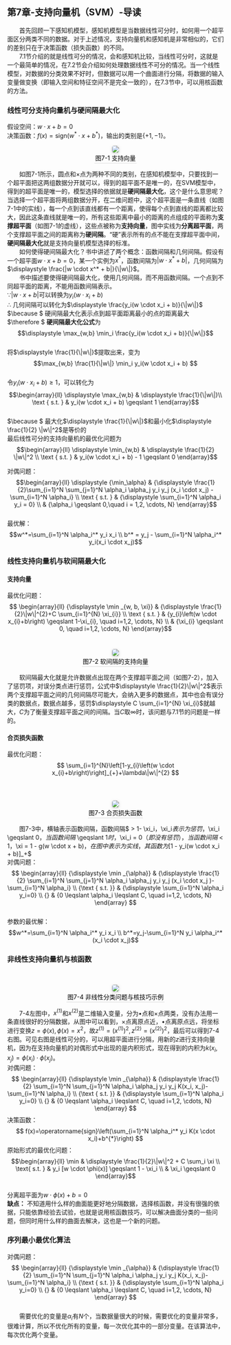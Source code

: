 ﻿## 第7章-支持向量机（SVM）-导读
&emsp;&emsp;首先回顾一下感知机模型，感知机模型是当数据线性可分时，如何用一个超平面区分两类不同的数据。对于上述情况，支持向量机和感知机是非常相似的，它们的差别只在于决策函数（损失函数）的不同。  
&emsp;&emsp;7.1节介绍的就是线性可分的情况，会和感知机比较，当线性可分时，这就是一个最简单的情况，在7.2节会介绍如何处理数据线性不可分的情况。当一个线性模型，对数据的分类效果不好时，但数据可以用一个曲面进行分隔，将数据的输入变量做变换（即输入空间和特征空间不是完全一致的），在7.3节中，可以用核函数的方法。

### 线性可分支持向量机与硬间隔最大化
假设空间：$w \cdot x+b=0$  
决策函数：$f(x) = \text{sign}(w^* \cdot x + b^*)$，输出的类别是$\{+1,-1\}$。
<br/><center><img style="border-radius: 0.3125em;box-shadow: 0 2px 4px 0 rgba(34,36,38,.12),0 2px 10px 0 rgba(34,36,38,.08);" src="../../../PhaseFour/Note/image/7-1-Support-Vector.png"><br><div style="color:orange; border-bottom: 1px solid #d9d9d9;display: inline-block;color: #000;padding: 2px;">图7-1 支持向量</div></center>  

&emsp;&emsp;如图7-1所示，圆点和$\times$点为两种不同的类别，在感知机模型中，只要找到一个超平面把这两组数据分开就可以，得到的超平面不是唯一的，在SVM模型中，得到的超平面是唯一的，模型选择的依据就是**硬间隔最大化**，这个是什么意思呢？当选择一个超平面将两组数据分开，在二维问题中，这个超平面是一条直线（如图7-1中的实线），每一个点到该直线都有一个距离，使得每个点到直线的距离都比较大，因此这条直线就是唯一的，所有这些距离中最小的距离的点组成的平面称为**支撑超平面**（如图7-1的虚线），这些点被称为**支持向量**，图中实线为**分离超平面**，两个支撑超平面之间的距离称为**硬间隔**。“硬”表示所有的点不能在支撑超平面中间，**硬间隔最大化**就是支持向量机模型选择的标准。  
&emsp;&emsp;如何使得硬间隔最大化？书中讲述了两个概念：函数间隔和几何间隔。假设有一个超平面$w \cdot x + b =0$，某一个实例为$x^*$，函数间隔为$|w \cdot x^* + b|$，几何间隔为$\displaystyle \frac{|w \cdot x^* + b|}{\|w\|}$。  
&emsp;&emsp;书中描述要使得硬间隔最大化，使用几何间隔，而不用函数间隔。一个点到不同超平面的距离，不能用函数间隔表示。  
$\because |w \cdot x + b|$可以转换为$y_i(w \cdot x_i + b)$  
$\therefore$ 几何间隔可以转化为$\displaystyle \frac{y_i(w \cdot x_i + b)}{\|w\|}$  
$\because $ 硬间隔最大化表示点到超平面距离最小的点的距离最大  
$\therefore $ **硬间隔最大化公式**为$$\displaystyle \max_{w,b} \min_i \frac{y_i(w \cdot x_i + b)}{\|w\|}$$  
将$\displaystyle \frac{1}{\|w\|}$提取出来，变为$$\max_{w,b} \frac{1}{\|w\|} \min_i y_i(w \cdot x_i + b) $$  
令$y_i(w \cdot x_i + b) \geqslant 1$，可以转化为$$\begin{array}{ll}
\displaystyle \max_{w,b} & \displaystyle \frac{1}{\|w\|}\\ 
\text { s.t. } & y_i(w \cdot x_i + b) \geqslant 1
\end{array}$$  
$\because $ 最大化$\displaystyle \frac{1}{\|w\|}$和最小化$\displaystyle \frac{1}{2} \|w\|^2$是等价的  
最后线性可分的支持向量机的最优化问题为$$\begin{array}{ll}
\displaystyle \min_{w,b} & \displaystyle \frac{1}{2} \|w\|^2 \\ 
\text { s.t. } & y_i(w \cdot x_i + b) - 1 \geqslant 0
\end{array}$$  

对偶问题：$$\begin{array}{ll}
\displaystyle {\min_\alpha} & {\displaystyle \frac{1}{2}\sum_{i=1}^N \sum_{j=1}^N \alpha_i \alpha_j y_i y_j (x_i \cdot x_j) - \sum_{i=1}^N \alpha_i} \\
\text { s.t. } & {\displaystyle \sum_{i=1}^N \alpha_i y_i = 0} \\
& {\alpha_i \geqslant 0,\quad i = 1,2, \cdots, N}
\end{array}$$  
最优解：$$w^*=\sum_{i=1}^N \alpha_i^* y_i x_i \\ b^* = y_j - \sum_{i=1}^N \alpha_i^* y_i(x_i \cdot x_j)$$  

### 线性支持向量机与软间隔最大化
#### 支持向量
最优化问题：  
$$
\begin{array}{ll}
{\displaystyle \min _{w, b, \xi}} & {\displaystyle \frac{1}{2}\|w\|^{2}+C \sum_{i=1}^{N} \xi_{i}} \\ 
\text { s.t. } & {y_{i}\left(w \cdot x_{i}+b\right) \geqslant 1-\xi_{i}, \quad i=1,2, \cdots, N} \\ 
& {\xi_{i} \geqslant 0, \quad i=1,2, \cdots, N}
\end{array}$$
<br/><center><img style="border-radius: 0.3125em;box-shadow: 0 2px 4px 0 rgba(34,36,38,.12),0 2px 10px 0 rgba(34,36,38,.08);" src="../../../PhaseFour/Note/image/7-2-Soft-Margin-Support-Vector.png"><br><div style="color:orange; border-bottom: 1px solid #d9d9d9;display: inline-block;color: #000;padding: 2px;">图7-2 软间隔的支持向量</div></center>  

&emsp;&emsp;软间隔最大化就是允许数据点出现在两个支撑超平面之间（如图7-2），加入了惩罚项，对误分类点进行惩罚，公式中$\displaystyle \frac{1}{2}\|w\|^2$表示两个支撑超平面之间的几何间隔尽可能大，会纳入更多的数据点，其中也会有误分类的数据点，数据点越多，惩罚$\displaystyle C \sum_{i=1}^{N} \xi_{i}$就越大，$C$为了衡量支撑超平面之间的间隔。当$C$取$\infty$时，该问题与7.1节的问题是一样的。

#### 合页损失函数
最优化问题：$$
\sum_{i=1}^{N}\left[1-y_{i}\left(w \cdot x_{i}+b\right)\right]_{+}+\lambda\|w\|^{2}
$$  
<br/><center><img style="border-radius: 0.3125em;box-shadow: 0 2px 4px 0 rgba(34,36,38,.12),0 2px 10px 0 rgba(34,36,38,.08);" src="../../../PhaseFour/Note/image/7-3-Hinge-Loss-Function.png"><br><div style="color:orange; border-bottom: 1px solid #d9d9d9;display: inline-block;color: #000;padding: 2px;">图7-3 合页损失函数</div></center>  

&emsp;&emsp;图7-3中，横轴表示函数间隔，函数间隔$ > 1- \xi_i$，$\xi_i$表示为惩罚，$\xi_i \geqslant 0$，当函数间隔$ \geqslant 1$时，$\xi_i = 0$（即没有惩罚），当函数间隔$ < 1$，$\xi = 1 - g(w \cdot x + b)$，在图中表示为实线，其函数为$[1 - y_i(w \cdot x_i + b)]_+$  
对偶问题：  
$$
\begin{array}{ll}
{\displaystyle \min _{\alpha}} & {\displaystyle \frac{1}{2} \sum_{i=1}^N \sum_{j=1}^N \alpha_i \alpha_j y_i y_j (x_i \cdot x_j )-\sum_{i=1}^N \alpha_i} \\ 
{\text { s.t. }} & {\displaystyle \sum_{i=1}^N \alpha_i y_i=0} \\ 
{} & {0 \leqslant \alpha_i \leqslant C, \quad i=1,2, \cdots, N}
\end{array}
$$  
参数的最优解：
$$w^*=\sum_{i=1}^N \alpha_i^* y_i x_i \\ 
b^*=y_j-\sum_{i=1}^N y_i \alpha_i^*(x_i \cdot x_j)$$  

### 非线性支持向量机与核函数
<br/><center><img style="border-radius: 0.3125em;box-shadow: 0 2px 4px 0 rgba(34,36,38,.12),0 2px 10px 0 rgba(34,36,38,.08);" src="../../../PhaseFour/Note/image/7-4-Nonlinear-Classification-Problems-and-Examples-of-Kernel-Skill.png"><br><div style="color:orange; border-bottom: 1px solid #d9d9d9;display: inline-block;color: #000;padding: 2px;">图7-4 非线性分类问题与核技巧示例</div></center>

&emsp;&emsp;7-4左图中，$x^{(1)}$和$x^{(2)}$是二维输入变量，分为$\bullet$点和$\times$点两类，没有办法用一条直线很好的分隔数据，从图中可以看到，$\times$点离原点近，$\bullet$点离原点远，将坐标进行变换$z=\phi(x),\phi(x)=x^2$，故$z^{(1)}={(x^{(1)})}^2, z^{(2)}={(x^{(2)})}^2$，最后可以得到7-4右图。可见右图是线性可分的，可以用超平面进行分隔，用新的$z$进行支持向量机，因为在支持向量机的对偶形式中出现的是内积形式，现在得到的内积为$k(x_i,x_j)=\phi(x_i) \cdot \phi(x_j)$。  
对偶问题：$$
\begin{array}{ll}
{\displaystyle \min _{\alpha}} & {\displaystyle \frac{1}{2} \sum_{i=1}^N \sum_{j=1}^N \alpha_i \alpha_j y_i y_j K(x_i, x_j)-\sum_{i=1}^N \alpha_i} \\ 
{\text { s.t. }} & {\displaystyle \sum_{i=1}^N \alpha_i y_i=0} \\ 
{} & {0 \leqslant \alpha_i \leqslant C, \quad i=1,2, \cdots, N}
\end{array}
$$
决策函数：$$
f(x)=\operatorname{sign}\left(\sum_{i=1}^N \alpha_i^* y_i K(x \cdot x_i)+b^{*}\right)
$$
原始形式的最优化问题：$$\begin{array}{ll} 
\min & \displaystyle \frac{1}{2}\|w\|^2 + C \sum_i \xi \\
\text{ s.t. } & y_i [w \cdot \phi(x)] \geqslant 1 - \xi_i \\
& \xi_i \geqslant 0
\end{array}$$  
分离超平面为$w \cdot \phi(x) + b = 0$  
**缺点：** 不知道用什么样的曲面能更好地分隔数据，选择核函数，并没有很强的依据，只能依靠经验去试验，也就是说用核函数技巧，可以解决曲面分类的一些问题，但同时用什么样的曲面去解决，这也是一个新的问题。  

### 序列最小最优化算法
对偶问题：$$
\begin{array}{ll}
{\displaystyle \min _{\alpha}} & {\displaystyle \frac{1}{2} \sum_{i=1}^N \sum_{j=1}^N \alpha_i \alpha_j y_i y_j K(x_i, x_j)-\sum_{i=1}^N \alpha_i} \\ 
{\text { s.t. }} & {\displaystyle \sum_{i=1}^N \alpha_i y_i=0} \\ 
{} & {0 \leqslant \alpha_i \leqslant C, \quad i=1,2, \cdots, N}
\end{array}
$$  
&emsp;&emsp;需要优化的变量是$\alpha_i$有$N$个，当数据量很大的时候，需要优化的变量非常多，很难计算，所以不优化所有的变量，每一次优化其中的一部分变量。在该算法中，每次优化两个变量。